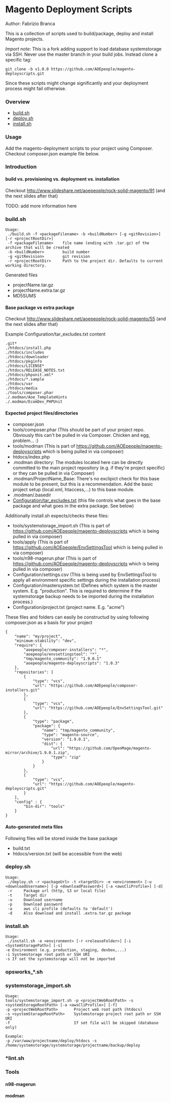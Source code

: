 Magento Deployment Scripts
==========================

Author: Fabrizio Branca

This is a collection of scripts used to build/package, deploy and install Magento projects.

*Import note:*
This is a fork adding support to load database systemstorage via SSH.
Never use the master branch in your build jobs. Instead clone a specific tag:
```
git clone -b v1.0.0 https://github.com/AOEpeople/magento-deployscripts.git
```
Since these scripts might change significantly and your deployment process might fail otherwise.

### Overview

* [build.sh](#buildsh)
* [deploy.sh](#deploysh)
* [install.sh](#installsh)

### Usage

Add the magento-deployment scripts to your project using Composer. Checkout composer.json example file below.

### Introduction

#### build vs. provisioning vs. deployment vs. installation

Checkout http://www.slideshare.net/aoepeople/rock-solid-magento/91 (and the next slides after that)

TODO: add more information here

### <a name="buildsh"></a>build.sh

```
Usage:
 ./build.sh -f <packageFilename> -b <buildNumber> [-g <gitRevision>] [-r <projectRootDir>]
 -f <packageFilename>    file name (ending with .tar.gz) of the archive that will be created
 -b <buildNumber>        build number
 -g <gitRevision>        git revision
 -r <projectRootDir>     Path to the project dir. Defaults to current working directory.
```

Generated files
* projectName.tar.gz
* projectName.extra.tar.gz
* MD5SUMS

#### Base package vs extra package

Checkout http://www.slideshare.net/aoepeople/rock-solid-magento/55 (and the next slides after that)

<a name="tarexcludes"></a>Example Configuration/tar_excludes.txt content

```
.git*
./htdocs/install.php
./htdocs/includes
./htdocs/downloader
./htdocs/pkginfo
./htdocs/LICENSE*
./htdocs/RELEASE_NOTES.txt
./htdocs/phpunit.xml*
./htdocs/*.sample
./htdocs/var
./htdocs/media
./tools/composer.phar
./.modman/Aoe_TemplateHints
./.modman/EcomDev_PHPUnit
```

#### Expected project files/directories

* composer.json
* tools/composer.phar (This should be part of your project repo. Obviously this can't be pulled in via Composer. Chicken and egg, problem... :)
* tools/modman (This is part of https://github.com/AOEpeople/magento-deployscripts which is being pulled in via composer)
* htdocs/index.php
* .modman directory: The modules located here can be directly committed to the main project repository (e.g. if they're project specific) or they can be pulled in via Composer)
* .modman/ProjectName_Base: There's no exclipict check for this base module to be present, but this is a recommendation. Add the basic project setup (local.xml, htaccess,...) to this base module.
* .modman/.basedir
* [Configuration/tar_excludes.txt](#tarexcludes) (this file controls what goes in the base package and what goes in the extra package. See below)

Additionally install.sh expects/checks these files:

* tools/systemstorage_import.sh (This is part of https://github.com/AOEpeople/magento-deployscripts which is being pulled in via composer)
* tools/apply (This is part of https://github.com/AOEpeople/EnvSettingsTool which is being pulled in via composer)
* tools/n98-magerun.phar (This is part of https://github.com/AOEpeople/magento-deployscripts which is being pulled in via composer)
* Configuration/settings.csv (This is being used by EnvSettingsTool to apply all environment specific settings during the installation process)
* Configuration/mastersystem.txt (Defines which system is the master system. E.g. "production". This is required to determine if the systemstorage backup needs to be imported during the installation process.)
* Configuration/project.txt (project name. E.g. "acme")

These files and folders can easily be constructud by using following composer.json as a basis for your project

```
{
    "name": "my/project",
    "minimum-stability": "dev",
    "require": {
        "aoepeople/composer-installers": "*",
        "aoepeople/envsettingstool": "*",
        "tmp/magento_community": "1.9.0.1"
        "aoepeople/magento-deployscripts": "1.0.3"
    },
    "repositories": [
        {
            "type": "vcs",
            "url": "https://github.com/AOEpeople/composer-installers.git"
        },
        {
            "type": "vcs",
            "url": "https://github.com/AOEpeople/EnvSettingsTool.git"
        },
        {
            "type": "package",
            "package": {
                "name": "tmp/magento_community",
                "type": "magento-source",
                "version": "1.9.0.1",
                "dist": {
                    "url": "https://github.com/OpenMage/magento-mirror/archive/1.9.0.1.zip",
                    "type": "zip"
                }
            }
        },
        {
            "type": "vcs",
            "url": "https://github.com/AOEpeople/magento-deployscripts.git"
        }
    ],
    "config" : {
        "bin-dir": "tools"
    }
}
```

#### Auto-generated meta files

Following files will be stored inside the base package

* build.txt
* htdocs/version.txt (will be accessible from the web)

### <a name="deploysh"></a>deploy.sh

```
Usage:
 ./deploy.sh -r <packageUrl> -t <targetDir> -e <environment> [-u <downloadUsername>] [-p <downloadPassword>] [-a <awsCliProfile>] [-d]
 -r     Package url (http, S3 or local file)
 -t     Target dir
 -u     Download username
 -p     Download password
 -a     aws cli profile (defaults to 'default')
 -d     Also download and install .extra.tar.gz package
```

### <a name="installsh"></a>install.sh

```
Usage:
 ./install.sh -e <environment> [-r <releaseFolder>] [-i <SystemStoragePath>] [-s]
-e Environment (e.g. production, staging, devbox,...)
-i Systemstorage root path or SSH URI
-s If set the systemstorage will not be imported
```

### opsworks_*.sh

### systemstorage_import.sh

```
Usage:
tools/systemstorage_import.sh -p <projectWebRootPath> -s <systemStorageRootPath> [-a <awsCliProfile>] [-f]
-p <projectWebRootPath>       Project web root path (htdocs)
-s <systemStorageRootPath>    Systemstorage project root path or SSH URI
-f                            If set file will be skipped (database only)

Example:
-p /var/www/projectname/deploy/htdocs -s /home/systemstorage/systemstorage/projectname/backup/deploy
```

### *lint.sh

### Tools

#### n98-magerun
#### modman
